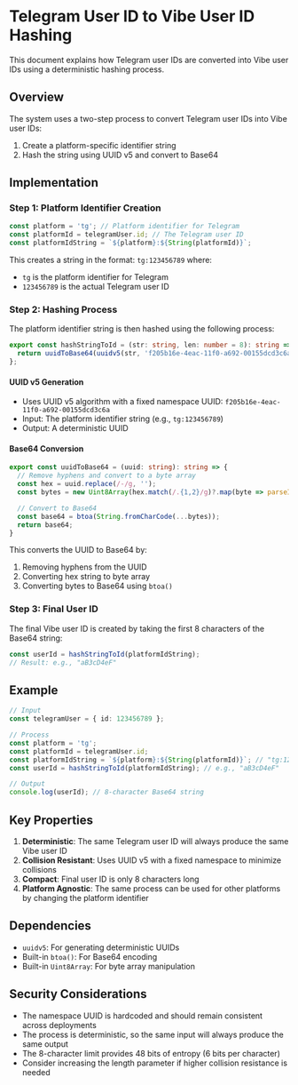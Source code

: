 # Telegram User ID to Vibe User ID Hashing

This document explains how Telegram user IDs are converted into Vibe user IDs using a deterministic hashing process.

## Overview

The system uses a two-step process to convert Telegram user IDs into Vibe user IDs:
1. Create a platform-specific identifier string
2. Hash the string using UUID v5 and convert to Base64

## Implementation

### Step 1: Platform Identifier Creation

```typescript
const platform = 'tg'; // Platform identifier for Telegram
const platformId = telegramUser.id; // The Telegram user ID
const platformIdString = `${platform}:${String(platformId)}`;
```

This creates a string in the format: `tg:123456789` where:
- `tg` is the platform identifier for Telegram
- `123456789` is the actual Telegram user ID

### Step 2: Hashing Process

The platform identifier string is then hashed using the following process:

```typescript
export const hashStringToId = (str: string, len: number = 8): string => {
  return uuidToBase64(uuidv5(str, 'f205b16e-4eac-11f0-a692-00155dcd3c6a')).slice(0, len);
};
```

#### UUID v5 Generation
- Uses UUID v5 algorithm with a fixed namespace UUID: `f205b16e-4eac-11f0-a692-00155dcd3c6a`
- Input: The platform identifier string (e.g., `tg:123456789`)
- Output: A deterministic UUID

#### Base64 Conversion
```typescript
export const uuidToBase64 = (uuid: string): string => {
  // Remove hyphens and convert to a byte array
  const hex = uuid.replace(/-/g, '');
  const bytes = new Uint8Array(hex.match(/.{1,2}/g)?.map(byte => parseInt(byte, 16)) || []);

  // Convert to Base64
  const base64 = btoa(String.fromCharCode(...bytes));
  return base64;
}
```

This converts the UUID to Base64 by:
1. Removing hyphens from the UUID
2. Converting hex string to byte array
3. Converting bytes to Base64 using `btoa()`

### Step 3: Final User ID

The final Vibe user ID is created by taking the first 8 characters of the Base64 string:

```typescript
const userId = hashStringToId(platformIdString);
// Result: e.g., "aB3cD4eF"
```

## Example

```typescript
// Input
const telegramUser = { id: 123456789 };

// Process
const platform = 'tg';
const platformId = telegramUser.id;
const platformIdString = `${platform}:${String(platformId)}`; // "tg:123456789"
const userId = hashStringToId(platformIdString); // e.g., "aB3cD4eF"

// Output
console.log(userId); // 8-character Base64 string
```

## Key Properties

1. **Deterministic**: The same Telegram user ID will always produce the same Vibe user ID
2. **Collision Resistant**: Uses UUID v5 with a fixed namespace to minimize collisions
3. **Compact**: Final user ID is only 8 characters long
4. **Platform Agnostic**: The same process can be used for other platforms by changing the platform identifier

## Dependencies

- `uuidv5`: For generating deterministic UUIDs
- Built-in `btoa()`: For Base64 encoding
- Built-in `Uint8Array`: For byte array manipulation

## Security Considerations

- The namespace UUID is hardcoded and should remain consistent across deployments
- The process is deterministic, so the same input will always produce the same output
- The 8-character limit provides 48 bits of entropy (6 bits per character)
- Consider increasing the length parameter if higher collision resistance is needed 